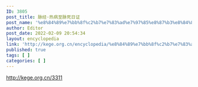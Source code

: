```yaml
---
ID: 3805
post_title: 脉经·热病至脉死日证
post_name: '%e8%84%89%e7%bb%8f%c2%b7%e7%83%ad%e7%97%85%e8%87%b3%e8%84%89%e6%ad%bb%e6%97%a5%e8%af%81'
author: Editor
post_date: 2022-02-09 20:54:34
layout: encyclopedia
link: 'http://kege.org.cn/encyclopedia/%e8%84%89%e7%bb%8f%c2%b7%e7%83%ad%e7%97%85%e8%87%b3%e8%84%89%e6%ad%bb%e6%97%a5%e8%af%81'
published: true
tags: [ ]
categories: [ ]
---
```

http://kege.org.cn/3311